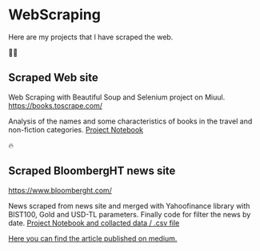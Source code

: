 # WebScraping

Here are my projects that I have scraped the web. 

🤽‍♀️ 
## Scraped Web site
Web Scraping with Beautiful Soup and Selenium project on Miuul.
https://books.toscrape.com/

Analysis of the names and some characteristics of books in the travel and non-fiction categories.
[Project Notebook](https://github.com/ktugceerdemli/WebScraping/blob/main/WSBooks.ipynb)


🔥 
## Scraped BloombergHT news site
https://www.bloomberght.com/

News scraped from news site and merged with Yahoofinance library with BIST100, Gold and USD-TL parameters. Finally code for filter the news by date.
[Project Notebook and collacted data / .csv file](https://github.com/ktugceerdemli/WebScraping/tree/main/WSBloombergHT)


[Here you can find the article published on medium.](https://medium.com/@ktugceerdemli/babysteps-to-selenium-scrap-a-news-website-using-selenium-48ca946d96b7)

